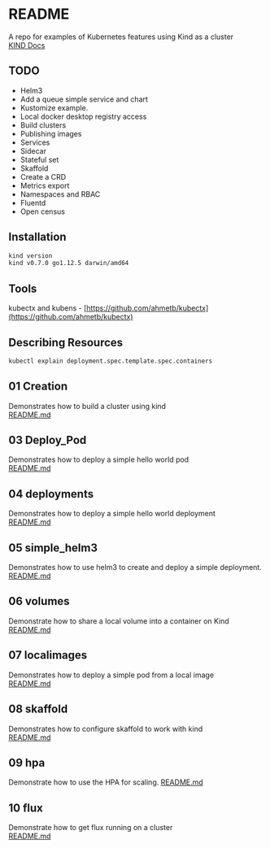 # README

A repo for examples of Kubernetes features using Kind as a cluster  
[KIND Docs](https://kind.sigs.k8s.io/docs/user/quick-start/)

## TODO

* Helm3
* Add a queue simple service and chart
* Kustomize example.
* Local docker desktop registry access
* Build clusters
* Publishing images
* Services
* Sidecar
* Stateful set
* Skaffold
* Create a CRD
* Metrics export
* Namespaces and RBAC
* Fluentd
* Open census

## Installation

```sh
kind version
kind v0.7.0 go1.12.5 darwin/amd64
```

## Tools

kubectx and kubens - [https://github.com/ahmetb/kubectx](https://github.com/ahmetb/kubectx)

## Describing Resources

```sh
kubectl explain deployment.spec.template.spec.containers
```

## 01 Creation

Demonstrates how to build a cluster using kind  
[README.md](01_creation/README.md)

## 03 Deploy_Pod

Demonstrates how to deploy a simple hello world pod  
[README.md](03_deploy_pod/README.md)

## 04 deployments

Demonstrates how to deploy a simple hello world deployment  
[README.md](04_deployments/README.md)

## 05 simple_helm3

Demonstrates how to use helm3 to create and deploy a simple deployment.  
[README.md](05_simple_helm3/README.md)

## 06 volumes

Demonstrate how to share a local volume into a container on Kind  
[README.md](06_volumes/README.md)

## 07 localimages

Demonstrates how to deploy a simple pod from a local image  
[README.md](07_localimages/README.md)

## 08 skaffold

Demonstrates how to configure skaffold to work with kind  
[README.md](08_skaffold/README.md)

## 09 hpa

Demonstrate how to use the HPA for scaling.
[README.md](09_hpa/README.md)

## 10 flux

Demonstrate how to get flux running on a cluster  
[README.md](10_flux/README.md)